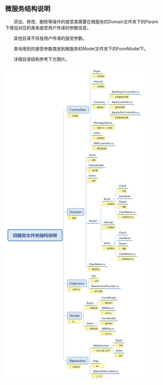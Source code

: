 ## 微服务结构说明

&emsp;&emsp;添加、修改、删除等操作的接受类需要在微服务的Domain文件夹下的Param下增加对应的类来接受用户传递的参数信息。

&emsp;&emsp;其他目录不存放用户传递的接受参数。

&emsp;&emsp;查询用到的接受参数类放到微服务的Model文件夹下的FormModel下。

&emsp;&emsp;详细目录结构参考下方图片。

![图片](../resource/35729400-e896-11e8-8b29-a5828f8f075b.png)

